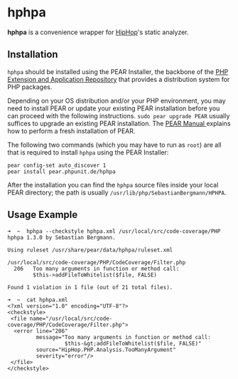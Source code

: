 # hphpa

**hphpa** is a convenience wrapper for [HipHop](http://github.com/facebook/hiphop-php/)'s static analyzer.

## Installation

`hphpa` should be installed using the PEAR Installer, the backbone of the [PHP Extension and Application Repository](http://pear.php.net/) that provides a distribution system for PHP packages.

Depending on your OS distribution and/or your PHP environment, you may need to install PEAR or update your existing PEAR installation before you can proceed with the following instructions. `sudo pear upgrade PEAR` usually suffices to upgrade an existing PEAR installation. The [PEAR Manual ](http://pear.php.net/manual/en/installation.getting.php) explains how to perform a fresh installation of PEAR.

The following two commands (which you may have to run as `root`) are all that is required to install `hphpa` using the PEAR Installer:

    pear config-set auto_discover 1
    pear install pear.phpunit.de/hphpa

After the installation you can find the `hphpa` source files inside your local PEAR directory; the path is usually `/usr/lib/php/SebastianBergmann/HPHPA`.

## Usage Example

    ➜  ~  hphpa --checkstyle hphpa.xml /usr/local/src/code-coverage/PHP
    hphpa 1.3.0 by Sebastian Bergmann.

    Using ruleset /usr/share/pear/data/hphpa/ruleset.xml

    /usr/local/src/code-coverage/PHP/CodeCoverage/Filter.php
      206   Too many arguments in function or method call:
            $this->addFileToWhitelist($file, FALSE)

    Found 1 violation in 1 file (out of 21 total files).

    ➜  ~  cat hphpa.xml
    <?xml version="1.0" encoding="UTF-8"?>
    <checkstyle>
     <file name="/usr/local/src/code-coverage/PHP/CodeCoverage/Filter.php">
      <error line="206"
             message="Too many arguments in function or method call:
                      $this-&gt;addFileToWhitelist($file, FALSE)"
             source="HipHop.PHP.Analysis.TooManyArgument"
             severity="error"/>
     </file>
    </checkstyle>
